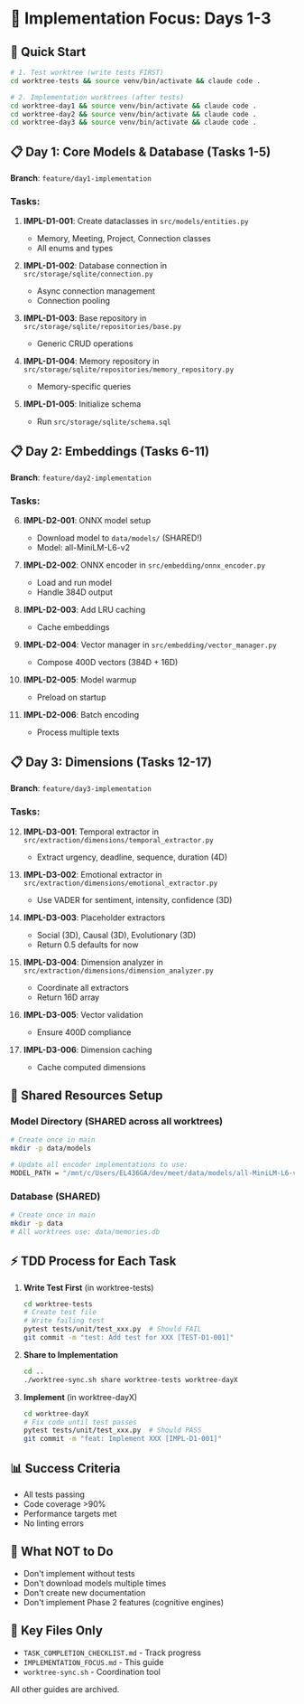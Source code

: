 # 🎯 Implementation Focus: Days 1-3

## 🚀 Quick Start
```bash
# 1. Test worktree (write tests FIRST)
cd worktree-tests && source venv/bin/activate && claude code .

# 2. Implementation worktrees (after tests)
cd worktree-day1 && source venv/bin/activate && claude code .
cd worktree-day2 && source venv/bin/activate && claude code .
cd worktree-day3 && source venv/bin/activate && claude code .
```

## 📋 Day 1: Core Models & Database (Tasks 1-5)
**Branch**: `feature/day1-implementation`

### Tasks:
1. **IMPL-D1-001**: Create dataclasses in `src/models/entities.py`
   - Memory, Meeting, Project, Connection classes
   - All enums and types
   
2. **IMPL-D1-002**: Database connection in `src/storage/sqlite/connection.py`
   - Async connection management
   - Connection pooling
   
3. **IMPL-D1-003**: Base repository in `src/storage/sqlite/repositories/base.py`
   - Generic CRUD operations
   
4. **IMPL-D1-004**: Memory repository in `src/storage/sqlite/repositories/memory_repository.py`
   - Memory-specific queries
   
5. **IMPL-D1-005**: Initialize schema
   - Run `src/storage/sqlite/schema.sql`

## 📋 Day 2: Embeddings (Tasks 6-11)
**Branch**: `feature/day2-implementation`

### Tasks:
6. **IMPL-D2-001**: ONNX model setup
   - Download model to `data/models/` (SHARED!)
   - Model: all-MiniLM-L6-v2
   
7. **IMPL-D2-002**: ONNX encoder in `src/embedding/onnx_encoder.py`
   - Load and run model
   - Handle 384D output
   
8. **IMPL-D2-003**: Add LRU caching
   - Cache embeddings
   
9. **IMPL-D2-004**: Vector manager in `src/embedding/vector_manager.py`
   - Compose 400D vectors (384D + 16D)
   
10. **IMPL-D2-005**: Model warmup
    - Preload on startup
    
11. **IMPL-D2-006**: Batch encoding
    - Process multiple texts

## 📋 Day 3: Dimensions (Tasks 12-17)
**Branch**: `feature/day3-implementation`

### Tasks:
12. **IMPL-D3-001**: Temporal extractor in `src/extraction/dimensions/temporal_extractor.py`
    - Extract urgency, deadline, sequence, duration (4D)
    
13. **IMPL-D3-002**: Emotional extractor in `src/extraction/dimensions/emotional_extractor.py`
    - Use VADER for sentiment, intensity, confidence (3D)
    
14. **IMPL-D3-003**: Placeholder extractors
    - Social (3D), Causal (3D), Evolutionary (3D)
    - Return 0.5 defaults for now
    
15. **IMPL-D3-004**: Dimension analyzer in `src/extraction/dimensions/dimension_analyzer.py`
    - Coordinate all extractors
    - Return 16D array
    
16. **IMPL-D3-005**: Vector validation
    - Ensure 400D compliance
    
17. **IMPL-D3-006**: Dimension caching
    - Cache computed dimensions

## 🔧 Shared Resources Setup

### Model Directory (SHARED across all worktrees)
```bash
# Create once in main
mkdir -p data/models

# Update all encoder implementations to use:
MODEL_PATH = "/mnt/c/Users/EL436GA/dev/meet/data/models/all-MiniLM-L6-v2.onnx"
```

### Database (SHARED)
```bash
# Create once in main
mkdir -p data
# All worktrees use: data/memories.db
```

## ⚡ TDD Process for Each Task

1. **Write Test First** (in worktree-tests)
   ```bash
   cd worktree-tests
   # Create test file
   # Write failing test
   pytest tests/unit/test_xxx.py  # Should FAIL
   git commit -m "test: Add test for XXX [TEST-D1-001]"
   ```

2. **Share to Implementation**
   ```bash
   cd ..
   ./worktree-sync.sh share worktree-tests worktree-dayX
   ```

3. **Implement** (in worktree-dayX)
   ```bash
   cd worktree-dayX
   # Fix code until test passes
   pytest tests/unit/test_xxx.py  # Should PASS
   git commit -m "feat: Implement XXX [IMPL-D1-001]"
   ```

## 📊 Success Criteria
- All tests passing
- Code coverage >90%
- Performance targets met
- No linting errors

## 🚫 What NOT to Do
- Don't implement without tests
- Don't download models multiple times
- Don't create new documentation
- Don't implement Phase 2 features (cognitive engines)

## 📁 Key Files Only
- `TASK_COMPLETION_CHECKLIST.md` - Track progress
- `IMPLEMENTATION_FOCUS.md` - This guide
- `worktree-sync.sh` - Coordination tool

All other guides are archived.